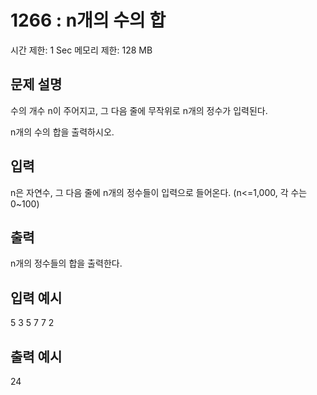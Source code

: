 # 1266 : n개의 수의 합

시간 제한: 1 Sec 메모리 제한: 128 MB

## 문제 설명

수의 개수 n이 주어지고, 그 다음 줄에 무작위로 n개의 정수가 입력된다.

n개의 수의 합을 출력하시오.

## 입력

n은 자연수, 그 다음 줄에 n개의 정수들이 입력으로 들어온다. (n<=1,000, 각 수는 0~100)

## 출력

n개의 정수들의 합을 출력한다.

## 입력 예시

5
3 5 7 7 2

## 출력 예시

24
